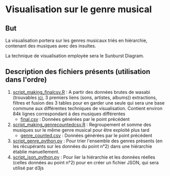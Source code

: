 # Visualisation sur le genre musical

## But

La visualisation portera sur les genres musicaux triés en hiérarchie, contenant des musiques avec des insultes.

La technique de visualisation employée sera le Sunburst Diagram.

## Description des fichiers présents (utilisation dans l'ordre)

1. [script_making_finalcsv.R](https://github.com/KevayneCst/InformationVisualisation/blob/main/musical_genre/script_making_finalcsv.R) : A partir des données brutes de wasabi (trouvables [ici](https://github.com/micbuffa/WasabiDataset#overview), 3 premiers liens (sons, artistes, albums)) extractions, filtres et fusion des 3 tables pour en garder une seule qui sera une base commune aux différentes techniques de visualisation. Contient environ 84k lignes correspondant à des musiques différentes
   - [final.csv](https://github.com/KevayneCst/InformationVisualisation/blob/main/musical_genre/final.csv) : Données générées par le point précédent
2. [script_making_genrecountedcsv.R](https://github.com/KevayneCst/InformationVisualisation/blob/main/musical_genre/script_making_genrecountedcsv.R) : Regroupement et somme des musiques sur le même genre musical pour être exploité plus tard
   - [genre_counted.csv](https://github.com/KevayneCst/InformationVisualisation/blob/main/musical_genre/genre_counted.csv) : Données générées par le point précédent
3. [script_genre_python.py](https://github.com/KevayneCst/InformationVisualisation/blob/main/musical_genre/script_genre_python.py) : Pour trier l'ensemble des genres présents (en les récupérants sur les données du point n°2) dans une hiérarchie établie manuellement.
4. [script_json_python.py](https://github.com/KevayneCst/InformationVisualisation/blob/main/musical_genre/script_json_python.py) : Pour lier la hiérarchie et les données réelles (celles données au point n°2) pour en créer un fichier JSON, qui sera utilisé par d3js
